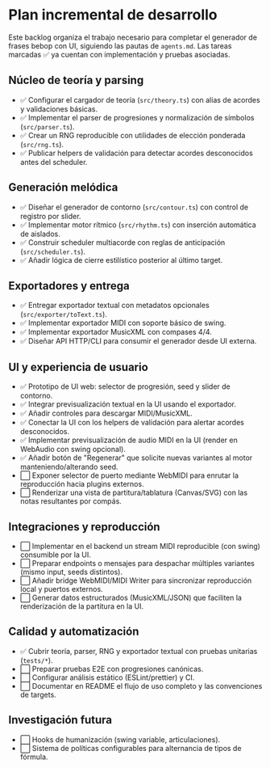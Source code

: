 # Plan incremental de desarrollo

Este backlog organiza el trabajo necesario para completar el generador de frases bebop con UI, siguiendo las pautas de `agents.md`. Las tareas marcadas ✅ ya cuentan con implementación y pruebas asociadas.

## Núcleo de teoría y parsing
- ✅ Configurar el cargador de teoría (`src/theory.ts`) con alias de acordes y validaciones básicas.
- ✅ Implementar el parser de progresiones y normalización de símbolos (`src/parser.ts`).
- ✅ Crear un RNG reproducible con utilidades de elección ponderada (`src/rng.ts`).
- ✅ Publicar helpers de validación para detectar acordes desconocidos antes del scheduler.

## Generación melódica
- ✅ Diseñar el generador de contorno (`src/contour.ts`) con control de registro por slider.
- ✅ Implementar motor rítmico (`src/rhythm.ts`) con inserción automática de aislados.
- ✅ Construir scheduler multiacorde con reglas de anticipación (`src/scheduler.ts`).
- ✅ Añadir lógica de cierre estilístico posterior al último target.

## Exportadores y entrega
- ✅ Entregar exportador textual con metadatos opcionales (`src/exporter/toText.ts`).
- ✅ Implementar exportador MIDI con soporte básico de swing.
- ✅ Implementar exportador MusicXML con compases 4/4.
- ✅ Diseñar API HTTP/CLI para consumir el generador desde UI externa.

## UI y experiencia de usuario
- ✅ Prototipo de UI web: selector de progresión, seed y slider de contorno.
- ✅ Integrar previsualización textual en la UI usando el exportador.
- ✅ Añadir controles para descargar MIDI/MusicXML.
- ✅ Conectar la UI con los helpers de validación para alertar acordes desconocidos.
- ✅ Implementar previsualización de audio MIDI en la UI (render en WebAudio con swing opcional).
- ✅ Añadir botón de "Regenerar" que solicite nuevas variantes al motor manteniendo/alterando seed.
- ⬜️ Exponer selector de puerto mediante WebMIDI para enrutar la reproducción hacia plugins externos.
- ⬜️ Renderizar una vista de partitura/tablatura (Canvas/SVG) con las notas resultantes por compás.

## Integraciones y reproducción
- ⬜️ Implementar en el backend un stream MIDI reproducible (con swing) consumible por la UI.
- ⬜️ Preparar endpoints o mensajes para despachar múltiples variantes (mismo input, seeds distintos).
- ⬜️ Añadir bridge WebMIDI/MIDI Writer para sincronizar reproducción local y puertos externos.
- ⬜️ Generar datos estructurados (MusicXML/JSON) que faciliten la renderización de la partitura en la UI.

## Calidad y automatización
- ✅ Cubrir teoría, parser, RNG y exportador textual con pruebas unitarias (`tests/*`).
- ⬜️ Preparar pruebas E2E con progresiones canónicas.
- ⬜️ Configurar análisis estático (ESLint/prettier) y CI.
- ⬜️ Documentar en README el flujo de uso completo y las convenciones de targets.

## Investigación futura
- ⬜️ Hooks de humanización (swing variable, articulaciones).
- ⬜️ Sistema de políticas configurables para alternancia de tipos de fórmula.
